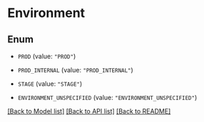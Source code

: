 # Environment

## Enum


* `PROD` (value: `"PROD"`)

* `PROD_INTERNAL` (value: `"PROD_INTERNAL"`)

* `STAGE` (value: `"STAGE"`)

* `ENVIRONMENT_UNSPECIFIED` (value: `"ENVIRONMENT_UNSPECIFIED"`)


[[Back to Model list]](../README.md#documentation-for-models) [[Back to API list]](../README.md#documentation-for-api-endpoints) [[Back to README]](../README.md)


